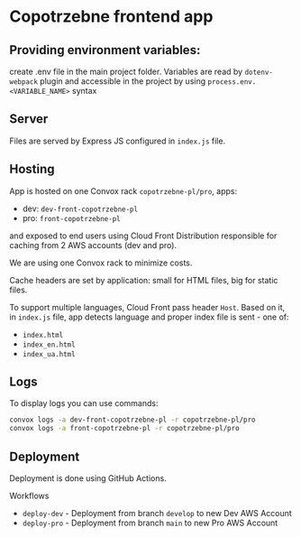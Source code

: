 # Copotrzebne frontend app

## Providing environment variables:

create .env file in the main project folder. Variables are read by `dotenv-webpack` plugin and accessible in the project
by using `process.env.<VARIABLE_NAME>` syntax

## Server

Files are served by Express JS configured in `index.js` file.

## Hosting

App is hosted on one Convox rack `copotrzebne-pl/pro`, apps:

- dev: `dev-front-copotrzebne-pl`
- pro: `front-copotrzebne-pl`

and exposed to end users using Cloud Front Distribution responsible for caching from 2 AWS accounts (dev and pro).

We are using one Convox rack to minimize costs.

Cache headers are set by application: small for HTML files, big for static files.

To support multiple languages, Cloud Front pass header `Host`. Based on it, in `index.js` file, app detects language
and proper index file is sent - one of:

* `index.html`
* `index_en.html`
* `index_ua.html`

## Logs

To display logs you can use commands:

```bash
convox logs -a dev-front-copotrzebne-pl -r copotrzebne-pl/pro
convox logs -a front-copotrzebne-pl -r copotrzebne-pl/pro
```

## Deployment

Deployment is done using GitHub Actions.

Workflows

* `deploy-dev` - Deployment from branch `develop` to new Dev AWS Account
* `deploy-pro` - Deployment from branch `main` to new Pro AWS Account
